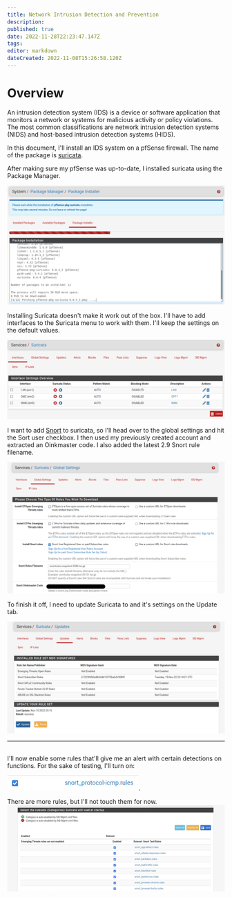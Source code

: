 ```yaml
---
title: Network Intrusion Detection and Prevention
description: 
published: true
date: 2022-11-28T22:23:47.147Z
tags: 
editor: markdown
dateCreated: 2022-11-08T15:26:58.120Z
---
```


# Overview
An intrusion detection system (IDS) is a device or software application that monitors a network or systems for malicious activity or policy violations. The most common classifications are network intrusion detection systems (NIDS) and host-based intrusion detection systems (HIDS).

In this document, I'll install an IDS system on a pfSense firewall. The name of the package is [suricata](https://suricata.io/).
<br />


After making sure my pfSense was up-to-date, I installed suricata using the Package Manager.

![suricatainstall.png](/bok/nids/suricatainstall.png)
<br />

Installing Suricata doesn't make it work out of the box. I'll have to add interfaces to the Suricata menu to work with them. I'll keep the settings on the default values.

![interfaces.png](/bok/nids/interfaces.png)
<br />

I want to add [Snort](https://snort.org) to suricata, so I'll head over to the global settings and hit the Sort user checkbox. I then used my previously created account and extracted an Oinkmaster code. I also added the latest 2.9 Snort rule filename.

![globalsnortoptions.png](/bok/nids/globalsnortoptions.png)
<br />

To finish it off, I need to update Suricata to and it's settings on the Update tab. 

![snortupdate.png](/bok/nids/snortupdate.png)
<br />

---

<br />
I'll now enable some rules that'll give me an alert with certain detections on functions. For the sake of testing, I'll turn on:

![snort-protocol-icmp.png](/bok/nids/snort-protocol-icmp.png).

There are more rules, but I'll not touch them for now.
![category-rules.png](/bok/nids/category-rules.png)

<br />
